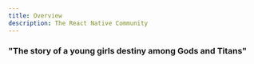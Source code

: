 ```yaml
---
title: Overview
description: The React Native Community
---
```


### "The story of a young girls destiny among Gods and Titans"
